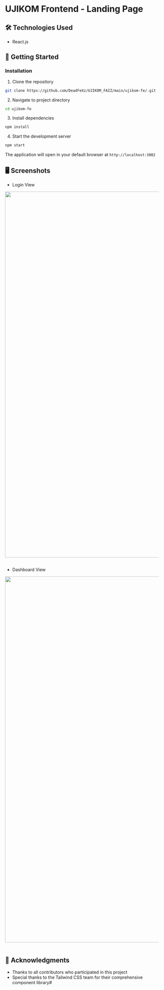  # UJIKOM Frontend - Landing Page

## 🛠 Technologies Used
- React.js

## 🚦 Getting Started

### Installation
1. Clone the repository
```bash
git clone https://github.com/DeadFeXz/UJIKOM_FAIZ/main/ujikom-fe/.git
```

2. Navigate to project directory
```bash
cd ujikom-fe
```

3. Install dependencies
```bash
npm install
```

4. Start the development server
```bash
npm start
```

The application will open in your default browser at `http://localhost:3002`

## 🖥 Screenshots
- Login View
<div align="center">
  <img src="https://i.ibb.co.com/Wsx16Zy/image.png" alt="Login" width="1200"/>
</div> <br>

- Dashboard View
<div align="center">
  <img src="https://i.ibb.co.com/qDd7Hdy/image.png" alt="Dashboard" width="1200"/>
</div> <br>

## 🤝 Acknowledgments
- Thanks to all contributors who participated in this project
- Special thanks to the Tailwind CSS team for their comprehensive component library#
